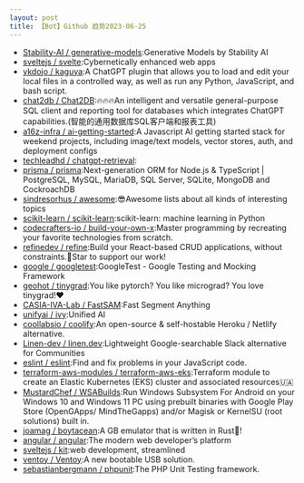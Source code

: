 ```yaml
---
layout: post
title: 【Bot】Github 趋势2023-06-25
---
```


* [Stability-AI / generative-models](https://github.com/Stability-AI/generative-models):Generative Models by Stability AI
* [sveltejs / svelte](https://github.com/sveltejs/svelte):Cybernetically enhanced web apps
* [ykdojo / kaguya](https://github.com/ykdojo/kaguya):A ChatGPT plugin that allows you to load and edit your local files in a controlled way, as well as run any Python, JavaScript, and bash script.
* [chat2db / Chat2DB](https://github.com/chat2db/Chat2DB):🔥🔥🔥An intelligent and versatile general-purpose SQL client and reporting tool for databases which integrates ChatGPT capabilities.(智能的通用数据库SQL客户端和报表工具)
* [a16z-infra / ai-getting-started](https://github.com/a16z-infra/ai-getting-started):A Javascript AI getting started stack for weekend projects, including image/text models, vector stores, auth, and deployment configs
* [techleadhd / chatgpt-retrieval](https://github.com/techleadhd/chatgpt-retrieval):
* [prisma / prisma](https://github.com/prisma/prisma):Next-generation ORM for Node.js & TypeScript | PostgreSQL, MySQL, MariaDB, SQL Server, SQLite, MongoDB and CockroachDB
* [sindresorhus / awesome](https://github.com/sindresorhus/awesome):😎Awesome lists about all kinds of interesting topics
* [scikit-learn / scikit-learn](https://github.com/scikit-learn/scikit-learn):scikit-learn: machine learning in Python
* [codecrafters-io / build-your-own-x](https://github.com/codecrafters-io/build-your-own-x):Master programming by recreating your favorite technologies from scratch.
* [refinedev / refine](https://github.com/refinedev/refine):Build your React-based CRUD applications, without constraints.🌟Star to support our work!
* [google / googletest](https://github.com/google/googletest):GoogleTest - Google Testing and Mocking Framework
* [geohot / tinygrad](https://github.com/geohot/tinygrad):You like pytorch? You like micrograd? You love tinygrad!❤️
* [CASIA-IVA-Lab / FastSAM](https://github.com/CASIA-IVA-Lab/FastSAM):Fast Segment Anything
* [unifyai / ivy](https://github.com/unifyai/ivy):Unified AI
* [coollabsio / coolify](https://github.com/coollabsio/coolify):An open-source & self-hostable Heroku / Netlify alternative.
* [Linen-dev / linen.dev](https://github.com/Linen-dev/linen.dev):Lightweight Google-searchable Slack alternative for Communities
* [eslint / eslint](https://github.com/eslint/eslint):Find and fix problems in your JavaScript code.
* [terraform-aws-modules / terraform-aws-eks](https://github.com/terraform-aws-modules/terraform-aws-eks):Terraform module to create an Elastic Kubernetes (EKS) cluster and associated resources🇺🇦
* [MustardChef / WSABuilds](https://github.com/MustardChef/WSABuilds):Run Windows Subsystem For Android on your Windows 10 and Windows 11 PC using prebuilt binaries with Google Play Store (OpenGApps/ MindTheGapps) and/or Magisk or KernelSU (root solutions) built in.
* [joamag / boytacean](https://github.com/joamag/boytacean):A GB emulator that is written in Rust🦀!
* [angular / angular](https://github.com/angular/angular):The modern web developer’s platform
* [sveltejs / kit](https://github.com/sveltejs/kit):web development, streamlined
* [ventoy / Ventoy](https://github.com/ventoy/Ventoy):A new bootable USB solution.
* [sebastianbergmann / phpunit](https://github.com/sebastianbergmann/phpunit):The PHP Unit Testing framework.
